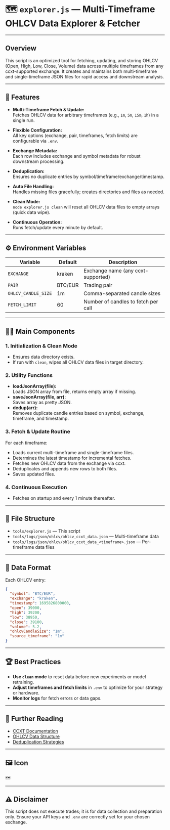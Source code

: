 # 🗺️ `explorer.js` — Multi-Timeframe OHLCV Data Explorer & Fetcher

---

## Overview

This script is an optimized tool for fetching, updating, and storing OHLCV (Open, High, Low, Close, Volume) data across multiple timeframes from any ccxt-supported exchange. It creates and maintains both multi-timeframe and single-timeframe JSON files for rapid access and downstream analysis.

---

## 🧩 Features

- **Multi-Timeframe Fetch & Update:**  
  Fetches OHLCV data for arbitrary timeframes (e.g., `1m`, `5m`, `15m`, `1h`) in a single run.

- **Flexible Configuration:**  
  All key options (exchange, pair, timeframes, fetch limits) are configurable via `.env`.

- **Exchange Metadata:**  
  Each row includes exchange and symbol metadata for robust downstream processing.

- **Deduplication:**  
  Ensures no duplicate entries by symbol/timeframe/exchange/timestamp.

- **Auto File Handling:**  
  Handles missing files gracefully; creates directories and files as needed.

- **Clean Mode:**  
  `node explorer.js clean` will reset all OHLCV data files to empty arrays (quick data wipe).

- **Continuous Operation:**  
  Runs fetch/update every minute by default.

---

## ⚙️ Environment Variables

| Variable           | Default      | Description                                    |
|--------------------|--------------|------------------------------------------------|
| `EXCHANGE`         | kraken       | Exchange name (any ccxt-supported)             |
| `PAIR`             | BTC/EUR      | Trading pair                                   |
| `OHLCV_CANDLE_SIZE`| 1m           | Comma-separated candle sizes                   |
| `FETCH_LIMIT`      | 60           | Number of candles to fetch per call            |

---

## 🧑‍💻 Main Components

### 1. **Initialization & Clean Mode**
- Ensures data directory exists.
- If run with `clean`, wipes all OHLCV data files in target directory.

### 2. **Utility Functions**
- **loadJsonArray(file):**  
  Loads JSON array from file, returns empty array if missing.
- **saveJsonArray(file, arr):**  
  Saves array as pretty JSON.
- **dedup(arr):**  
  Removes duplicate candle entries based on symbol, exchange, timeframe, and timestamp.

### 3. **Fetch & Update Routine**
For each timeframe:
- Loads current multi-timeframe and single-timeframe files.
- Determines the latest timestamp for incremental fetches.
- Fetches new OHLCV data from the exchange via ccxt.
- Deduplicates and appends new rows to both files.
- Saves updated files.

### 4. **Continuous Execution**
- Fetches on startup and every 1 minute thereafter.

---

## 📂 File Structure

- `tools/explorer.js` — This script
- `tools/logs/json/ohlcv/ohlcv_ccxt_data.json` — Multi-timeframe data
- `tools/logs/json/ohlcv/ohlcv_ccxt_data_<timeframe>.json` — Per-timeframe data files

---

## 📝 Data Format

Each OHLCV entry:
```json
{
  "symbol": "BTC/EUR",
  "exchange": "kraken",
  "timestamp": 1695826800000,
  "open": 39000,
  "high": 39200,
  "low": 38950,
  "close": 39100,
  "volume": 5.2,
  "ohlcvCandleSize": "1m",
  "source_timeframe": "1m"
}
```

---

## 🏆 Best Practices

- **Use `clean` mode** to reset data before new experiments or model retraining.
- **Adjust timeframes and fetch limits** in `.env` to optimize for your strategy or hardware.
- **Monitor logs** for fetch errors or data gaps.

---

## 📘 Further Reading

- [CCXT Documentation](https://github.com/ccxt/ccxt)
- [OHLCV Data Structure](https://www.investopedia.com/terms/o/ohlc-chart.asp)
- [Deduplication Strategies](https://en.wikipedia.org/wiki/Data_deduplication)

---

## 🖼️ Icon

```
🗺️
```

---

## ⚠️ Disclaimer

This script does not execute trades; it is for data collection and preparation only. Ensure your API keys and `.env` are correctly set for your chosen exchange.
